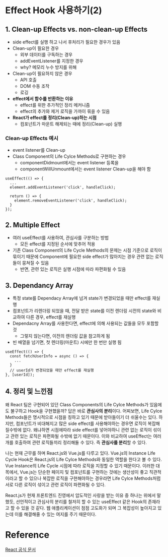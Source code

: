 # Effect Hook 사용하기(2)



## 1. Clean-up Effects vs. non-clean-up Effects

* side effect를 실행 하고 나서 후처리가 필요한 경우가 있음
* Clean-up이 필요한 경우
  * 외부 데이터를 구독하는 경우
  * addEventListener를 지정한 경우
  * why? 메모리 누수 방지를 위해
* Clean-up이 필요하지 않은 경우
  * API 호출
  * DOM 수동 조작
  * 로깅
* **effect에서 함수를 반환하는 이유**
  * effect를 위한 추가적인 정리 메커니즘
  * effect의 추가와 제거 로직을 가까이 묶을 수 있음
* **React가 effect를 정리(Clean-up)하는 시점**
  * 컴포넌트가 마운트 해제되는 때에 정리(Clean-up) 실행



### Clean-up Effects 예시

* event listener를 Clean-up
* Class Component의 Life Cylce Methods로 구현하는 경우
  * componentDidmount에서는 event listener 등록을
  * componentWillUnmount에서는 event listener Clean-up을 해야 함

```React
useEffect(() => {
  ...
  element.addEventListener('click', handleClick);
  
  return () => {
    element.removeEventListener('click', handleClick);
  }
});
```



## 2. Multiple Effect

* 여러 useEffect를 사용하여, 관심사를 구분하는 방법
  * 모든 effect를 지정된 순서에 맞추어 적용
* 기존 Class Component의 Life Cycle Methods의 문제는 시점 기준으로 로직이 묶이기 때문에 Component에 필요한 side effect가 많아지는 경우 관련 없는 로직들이 뭉쳐질 수 있음
  * 반면, 관련 있는 로직은 실행 시점에 따라 파편화될 수 있음



## 3. Dependancy Array

* 특정 state를 Dependacy Array에 넘겨 state가 변경되었을 때만 effect를 재실행
* 컴포넌트가 리렌더링 되었을 때, 전달 받은 state를 이전 렌더링 시전의 state와 비교하여 다른 경우, effect를 재실행
* Dependacny Array를 사용한다면, effect에 의해 사용되는 값들을 모두 포함할 것
  * 그렇지 않는다면, 이전의 렌더링 값을 참고하게 됨
* 빈 배열을 넘기면, 첫 렌더링(마운트) 시에만 한 번만 실행 됨

```React
useEffect(() => {
  const fetchUserInfo = async () => {
    ...
  }
  // userId가 변경되었을 때만 effect를 재실행
}, [userId]);
```



## 4. 정리 및 느낀점

왜 React 팀은 구현되어 있던 Class Components의 Life Cylce Methods가 있음에도 불구하고 Hook을 구현했을까? 답은 바로 **관심사의 분리**이다.
어찌보면,  Life Cylce Methods들은 명시적으로 시점을 칭하고 있기 때문에 받아들이기 더 쉬울수는 있다. 하지만, 컴포넌트가 비대해지고 많은 side effect를 사용해야하는 경우면 로직이 복잡해질수밖에 없다. 왜냐하면 시점에따라 side effect를 넣어야하니 관련 없는 로직이 섞이고 관련 있는 로직은 파편화될 수밖에 없기 때문이다. 이와 비교하여 useEffect는 여러개를 호출하여 관련 로직들끼리 정리해둘 수 있다. 즉 **관심사를 분리**할 수 있다.

나는 현재 근무를 하며 React.js와 Vue.js를 다루고 있다. Vue.js의 Instance Life Cycle Hook은 React.js의 Life Cylce Methods와 동일한 역할을 한다고 볼 수 있다. Vue Instance의 Life Cycle 시점에 따라 로직을 지정할 수 있기 때문이다.
이러한 대목에서, Vue.js는 단순한 페이지 및 컴포넌트를 구현하는 것에는 생산성이 좋고 직관적이라고 할 수 있으나 복잡한 로직을 구현해야하는 경우라면 Life Cylce Methods처럼 서로 다른 로직이 섞이고 관련 로직이 파편화될 수 있다.

React.js가 현재 프론트엔드 진영에서 압도적인 사랑을 받는 이유 중 하나는 위에서 말했듯, 선언적이고 관심사의 분리를 철저히 할 수 있는 useEffect 같은 Hook의 존재라고 할 수 있을 것 같다. 웹 애플리케이션이 점점 고도화가 되며 그 복잡성이 높아지고 있는데 이를 해결해줄 수 있는 여지를 주기 때문이다.





# Reference

[React 공식 문서](https://ko.reactjs.org/)

